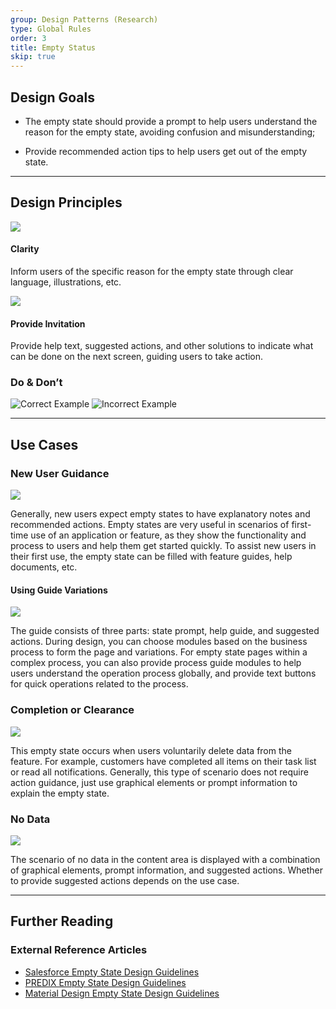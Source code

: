 ```yaml
---
group: Design Patterns (Research)
type: Global Rules
order: 3
title: Empty Status
skip: true
---
```


## Design Goals

- The empty state should provide a prompt to help users understand the reason for the empty state, avoiding confusion and misunderstanding;
  
- Provide recommended action tips to help users get out of the empty state.

---

## Design Principles

<div class="design-inline-cards">
  <div>
    <img src="https://gw.alipayobjects.com/mdn/rms_08e378/afts/img/A*q5MRQ6TBR0EAAAAAAAAAAABkARQnAQ" />
    <div>
      <h4>Clarity</h4>
      <p>Inform users of the specific reason for the empty state through clear language, illustrations, etc.</p>
    </div>
  </div>
  <div>
    <img src="https://gw.alipayobjects.com/mdn/rms_08e378/afts/img/A*wOoaT6juZqwAAAAAAAAAAABkARQnAQ" />
    <div>
      <h4>Provide Invitation</h4>
      <p>Provide help text, suggested actions, and other solutions to indicate what can be done on the next screen, guiding users to take action.</p>
    </div>
  </div>
</div>

### Do & Don’t

<ImagePreview>
<img class="preview-img no-padding good" src="https://gw.alipayobjects.com/mdn/rms_08e378/afts/img/A*Bh_yRKPOByUAAAAAAAAAAABkARQnAQ" alt="Correct Example" description="Display clear empty state prompt.">
<img class="preview-img no-padding bad" src="https://gw.alipayobjects.com/mdn/rms_08e378/afts/img/A*yiIXR4u8s2wAAAAAAAAAAABkARQnAQ" alt="Incorrect Example" description="No prompt for the empty state.">
</ImagePreview>

---

## Use Cases

### New User Guidance

<ImagePreview>
<img class="preview-img no-padding" src="https://gw.alipayobjects.com/mdn/rms_08e378/afts/img/A*UyVCTaiJ3icAAAAAAAAAAABkARQnAQ">
</ImagePreview>

Generally, new users expect empty states to have explanatory notes and recommended actions. Empty states are very useful in scenarios of first-time use of an application or feature, as they show the functionality and process to users and help them get started quickly. To assist new users in their first use, the empty state can be filled with feature guides, help documents, etc.

#### Using Guide Variations

<ImagePreview>
<img class="preview-img no-padding" src="https://gw.alipayobjects.com/mdn/rms_08e378/afts/img/A*Pf8HSa477DQAAAAAAAAAAABkARQnAQ">
</ImagePreview>

The guide consists of three parts: state prompt, help guide, and suggested actions. During design, you can choose modules based on the business process to form the page and variations. For empty state pages within a complex process, you can also provide process guide modules to help users understand the operation process globally, and provide text buttons for quick operations related to the process.

### Completion or Clearance

<ImagePreview>
<img class="preview-img no-padding" src="https://gw.alipayobjects.com/mdn/rms_08e378/afts/img/A*SIZBTJs3O4kAAAAAAAAAAABkARQnAQ">
</ImagePreview>

This empty state occurs when users voluntarily delete data from the feature. For example, customers have completed all items on their task list or read all notifications. Generally, this type of scenario does not require action guidance, just use graphical elements or prompt information to explain the empty state.

### No Data

<ImagePreview>
<img class="preview-img no-padding" src="https://gw.alipayobjects.com/mdn/rms_08e378/afts/img/A*utf3Qr-9VssAAAAAAAAAAABkARQnAQ">
</ImagePreview>

The scenario of no data in the content area is displayed with a combination of graphical elements, prompt information, and suggested actions. Whether to provide suggested actions depends on the use case.

---

## Further Reading

### External Reference Articles

- [Salesforce Empty State Design Guidelines](https://www.lightningdesignsystem.com/guidelines/empty-state/#Message)
- [PREDIX Empty State Design Guidelines](https://www.predix-ui.com/#/design/communication/empty-states)
- [Material Design Empty State Design Guidelines](https://material.io/design/communication/empty-states.html#content)

